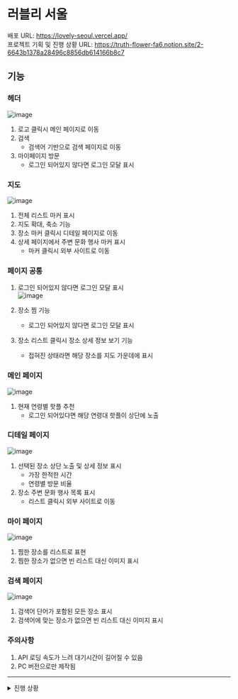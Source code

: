 # 러블리 서울

배포 URL: https://lovely-seoul.vercel.app/  
프로젝트 기획 및 진행 상황 URL: https://truth-flower-fa6.notion.site/2-6643b1378a28496c8856db614166b8c7

## 기능

### 헤더
![image](https://github.com/user-attachments/assets/f17890a3-9ae5-4941-8673-91d1d36ac09c)

1. 로고 클릭시 메인 페이지로 이동
2. 검색
   - 검색어 기반으로 검색 페이지로 이동
3. 마이페이지 방문
   - 로그인 되어있지 않다면 로그인 모달 표시

### 지도
![image](https://github.com/user-attachments/assets/4055eb32-80a6-49dd-82c5-d1d1ba888209)

1. 전체 리스트 마커 표시
2. 지도 확대, 축소 기능
3. 장소 마커 클릭시 디테일 페이지로 이동
4. 상세 페이지에서 주변 문화 행사 마커 표시
   - 마커 클릭시 외부 사이트로 이동

### 페이지 공통

1. 로그인 되어있지 않다면 로그인 모달 표시   
![image](https://github.com/user-attachments/assets/2f479db5-51b5-4aee-a5c4-0607ed66c311)

2. 장소 찜 기능
   - 로그인 되어있지 않다면 로그인 모달 표시
3. 장소 리스트 클릭시 장소 상세 정보 보기 기능
   - 접혀진 상태라면 해당 장소를 지도 가운데에 표시

### 메인 페이지
![image](https://github.com/user-attachments/assets/c3fd4fd6-7a8d-4dcd-810e-55a93846e3f5)


1. 현재 연령별 핫플 추천
   - 로그인 되어있다면 해당 연령대 핫플이 상단에 노출

### 디테일 페이지
![image](https://github.com/user-attachments/assets/7a42054a-c5d5-4909-b78e-9386c321a315)


1. 선택된 장소 상단 노출 및 상세 정보 표시
   - 가장 한적한 시간
   - 연령별 방문 비율
2. 장소 주변 문화 행사 목록 표시
   - 리스트 클릭시 외부 사이트로 이동

### 마이 페이지
![image](https://github.com/user-attachments/assets/70be7341-f099-4892-9e4a-770169fe93c3)


1. 찜한 장소를 리스트로 표현
2. 찜한 장소가 없으면 빈 리스트 대신 이미지 표시

### 검색 페이지
![image](https://github.com/user-attachments/assets/03e398f7-3bdf-4e08-a564-1b63c938f469)


1. 검색어 단어가 포함된 모든 장소 표시
2. 검색어에 맞는 장소가 없으면 빈 리스트 대신 이미지 표시

### 주의사항

1. API 로딩 속도가 느려 대기시간이 길어질 수 있음
2. PC 버전으로만 제작됨

---

<details>
<summary>진행 상황</summary>

## 업데이트 일자: 2024.10.04

### [완료]

#### 카카오 지도 컴포넌트

0. 전체 장소 데이터 패치
1. 지도 표시
2. 마커 표시
   - 장소 마커
   - 문화 행사 마커
3. 팝업 표시
   - 장소 마커
   - 문화 행사 마커

#### 핫플 리스트

1. 리스트 컴포넌트
2. 데이터 가공
   - 전체 데이터에 연령별 인구 추가
   - 전체 데이터에 주소명 추가
3. 연령별 핫플 추출
4. 리스트 컴포넌트에 데이터 바인딩

#### 디테일 리스트 컴포넌트

1. 가장 한산한 시간 계산
2. 막대그래프 삽입
3. 클릭시 지도 중앙으로 이동
4. 하트 클릭시 좋아요 기능
   - 로컬 스토리지에 저장
5. 아코디언 스타일로 다시 접을 수 있음

#### 문화 행사 리스트 컴포넌트

1. 데이터 바인딩
2. 자세히보기 클릭시 URL로 이동

#### 리스트 전환 버튼 컴포넌트

1. 마커를 클릭해서 장소를 선택한 상태라면 버튼 노출
   - 버튼은 현재 장소와 문화 행사 목록을 볼 수 있는 버튼
2. 현재 장소 버튼을 누르면 현재 활성화된 장소의 정보를 볼 수 있음
3. 문화 행사 버튼을 누르면 현쟇 활성화된 장소 주변의 문화 행사를 볼 수 있음

#### Welcome 메세지 컴포넌트

1. URL과 로그인된 상태에 따라 메시지를 다르게 노출

#### 로그인 컴포넌트

1. 이름과 나이대를 입력받으면 로컬스토리지에 저장

#### 헤더 컴포넌트

1. 로고를 클릭하면 초기화면으로 이동
2. 장소명으로 검색 기능 제공
3. 마이페이지로 이동

#### 공통

1. propTypes 작성
2. 리팩토링
3. 주석 작성
4. 배포

#### MyPage

1. MyPage에서 새로고침시 오류 발생 디버그

#### DetailPage

1. EventButtons 높이 지정
2. 정적 데이터가 아닌 전역 상태 관리하고 있는 allPlaceLists를 통해 matchedData 업데이트
